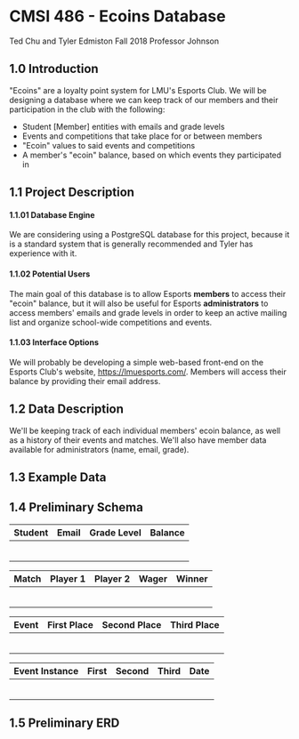 # CMSI 486 - Ecoins Database
Ted Chu and Tyler Edmiston
Fall 2018
Professor Johnson

## 1.0 Introduction
"Ecoins" are a loyalty point system for LMU's Esports Club. We will be designing a database where we can keep track of our members and their participation in the club with the following:

  - Student [Member] entities with emails and grade levels
  - Events and competitions that take place for or between members
  - "Ecoin" values to said events and competitions
  - A member's "ecoin" balance, based on which events they participated in

## 1.1 Project Description

#### 1.1.01 Database Engine
We are considering using a PostgreSQL database for this project, because it is a standard system that is generally recommended and Tyler has experience with it.
#### 1.1.02 Potential Users
The main goal of this database is to allow Esports **members** to access their "ecoin" balance, but it will also be useful for Esports **administrators** to access members' emails and grade levels in order to keep an active mailing list and organize school-wide competitions and events.
#### 1.1.03 Interface Options
We will probably be developing a simple web-based front-end on the Esports Club's website, https://lmuesports.com/. Members will access their balance by providing their email address.
## 1.2 Data Description
We'll be keeping track of each individual members' ecoin balance, as well as a history of their events and matches. We'll also have member data available for administrators (name, email, grade).
## 1.3 Example Data

## 1.4 Preliminary Schema
| Student | Email | Grade Level | Balance
| ------ | ------ | ------ | ------ |
|  |  | |
|  |  | |
|  |  | |
|  |  | |
|  |  | |
|  |  | |

| Match | Player 1 | Player 2 | Wager | Winner|
| ------ | ------ | ------ | ------ | ------ |
|  |  | |
|  |  | |
|  |  | |
|  |  | |
|  |  | |
|  |  | |

| Event | First Place | Second Place | Third Place
| ------ | ------ | ------ | ------ |
|  |  | |
|  |  | |
|  |  | |
|  |  | |
|  |  | |
|  |  | |

| Event Instance | First | Second | Third | Date
| ------ | ------ | ------ | ------ | ------ |
|  |  | |
|  |  | |
|  |  | |
|  |  | |
|  |  | |
|  |  | |
## 1.5 Preliminary ERD